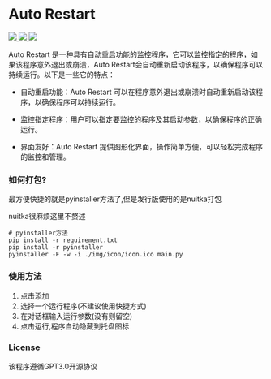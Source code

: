 # Auto Restart 
[![](https://img.shields.io/badge/Python-3.10-blue) ](https://www.python.org/)
[![](https://img.shields.io/badge/PyQt-5.15-green) ](https://doc.qt.io/qt.html#qtforpython)
[![](https://img.shields.io/badge/license-GPL3.0-orange)](https://github.com/ruixiaotian/auto-restart/blob/main/LICENSE)


Auto Restart 是一种具有自动重启功能的监控程序，它可以监控指定的程序，如果该程序意外退出或崩溃，Auto Restart会自动重新启动该程序，以确保程序可以持续运行。以下是一些它的特点：

+ 自动重启功能：Auto Restart 可以在程序意外退出或崩溃时自动重新启动该程序，以确保程序可以持续运行。

+ 监控指定程序：用户可以指定要监控的程序及其启动参数，以确保程序的正确运行。

+ 界面友好：Auto Restart 提供图形化界面，操作简单方便，可以轻松完成程序的监控和管理。


### 如何打包?
最方便快捷的就是pyinstaller方法了,但是发行版使用的是nuitka打包

nuitka很麻烦这里不赘述
```
# pyinstaller方法
pip install -r requirement.txt
pip install -r pyinstaller
pyinstaller -F -w -i ./img/icon/icon.ico main.py
```

### 使用方法
1. 点击添加
2. 选择一个运行程序(不建议使用快捷方式)
3. 在对话框输入运行参数(没有则留空)
4. 点击运行,程序自动隐藏到托盘图标

### License
该程序遵循GPT3.0开源协议
